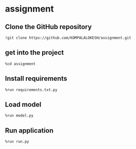 # assignment


## Clone the GitHub repository
```
!git clone https://github.com/KOMPALALOKESH/assignment.git
```

## get into the project
```
%cd assignment
```

## Install requirements
```
%run requirements.txt.py
```

## Load model
```
%run model.py
```

## Run application
```
%run run.py
```
